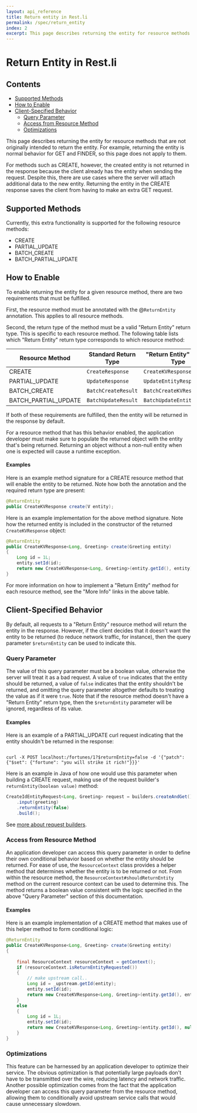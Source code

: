 ```yaml
---
layout: api_reference
title: Return entity in Rest.li
permalink: /spec/return_entity
index: 2
excerpt: This page describes returning the entity for resource methods that are not originally intended to return the entity.
---
```


# Return Entity in Rest.li

## Contents

-   [Supported Methods](#supported-methods)
-   [How to Enable](#how-to-enable)
-   [Client-Specified Behavior](#client-specified-behavior)
    -   [Query Parameter](#query-parameter)
    -   [Access from Resource Method](#access-from-resource-method)
    -   [Optimizations](#optimizations)

This page describes returning the entity for resource methods that are not originally intended to return the entity.
For example, returning the entity is normal behavior for GET and FINDER, so this page does not apply to them.

For methods such as CREATE, however, the created entity is not returned in the response because the client
already has the entity when sending the request. Despite this, there are use cases where the server will
attach additional data to the new entity. Returning the entity in the CREATE response saves the client
from having to make an extra GET request.

## Supported Methods

Currently, this extra functionality is supported for the following resource methods:

- CREATE
- PARTIAL_UPDATE
- BATCH_CREATE
- BATCH_PARTIAL_UPDATE

## How to Enable

To enable returning the entity for a given resource method, there are two requirements
that must be fulfilled.

First, the resource method must be annotated with the @`ReturnEntity` annotation.
This applies to all resource methods.

Second, the return type of the method must be a valid "Return Entity" return type.
This is specific to each resource method. The following table lists which "Return Entity"
return type corresponds to which resource method:

| Resource Method         | Standard Return Type | "Return Entity" Return Type     | More Info                                                                                       |
|-------------------------|----------------------|---------------------------------|-------------------------------------------------------------------------------------------------|
| CREATE                  | `CreateResponse`     | `CreateKVResponse`              | [Link](/rest.li/user_guide/restli_server#returning-entity-in-create-response)                   |
| PARTIAL_UPDATE          | `UpdateResponse`     | `UpdateEntityResponse`          | [Link](/rest.li/user_guide/restli_server#returning-entity-in-partial_update-response)           |
| BATCH_CREATE            | `BatchCreateResult`  | `BatchCreateKVResult`           | [Link](/rest.li/user_guide/restli_server#returning-entities-in-batch_create-response)           |
| BATCH_PARTIAL_UPDATE    | `BatchUpdateResult`  | `BatchUpdateEntityResult`       | [Link](/rest.li/user_guide/restli_server#returning-entities-in-batch_partial_update-response)   |

If both of these requirements are fulfilled, then the entity will be returned in the response by default.

For a resource method that has this behavior enabled, the application developer must make sure to populate
the returned object with the entity that's being returned. Returning an object without a non-null entity
when one is expected will cause a runtime exception.

#### Examples

Here is an example method signature for a CREATE resource method that will enable the entity to be returned.
Note how both the annotation and the required return type are present:

```java
@ReturnEntity
public CreateKVResponse create(V entity);
```

Here is an example implementation for the above method signature. Note how the returned entity is included
in the constructor of the returned `CreateKVResponse` object:

```java
@ReturnEntity
public CreateKVResponse<Long, Greeting> create(Greeting entity)
{
    Long id = 1L;
    entity.setId(id);
    return new CreateKVResponse<Long, Greeting>(entity.getId(), entity);
}
```

For more information on how to implement a "Return Entity" method for each resource method, see the "More Info"
links in the above table.

## Client-Specified Behavior

By default, all requests to a "Return Entity" resource method will return the entity in the response.
However, if the client decides that it doesn't want the entity to be returned (to reduce network traffic, for instance),
then the query parameter `$returnEntity` can be used to indicate this.

### Query Parameter

The value of this query parameter must be a boolean value, otherwise the server will treat it
as a bad request. A value of `true` indicates that the entity should be returned, a value of
`false` indicates that the entity shouldn't be returned, and omitting the query parameter
altogether defaults to treating the value as if it were `true`. Note that if the resource
method doesn't have a "Return Entity" return type, then the `$returnEntity` parameter will
be ignored, regardless of its value.

#### Examples

Here is an example of a PARTIAL_UPDATE curl request indicating that the entity shouldn't be returned in the response:

<code>
curl -X POST localhost:/fortunes/1?$returnEntity=false -d '{"patch": {"$set": {"fortune": "you will strike it rich!"}}}'
</code>

Here is an example in Java of how one would use this parameter when building a CREATE request,
making use of the request builder's `returnEntity(boolean value)` method:

```java
CreateIdEntityRequest<Long, Greeting> request = builders.createAndGet()
    .input(greeting)
    .returnEntity(false)
    .build();
```

See [more about request builders](/rest.li/user_guide/restli_client#built-in-request-and-requestbuilder-classes).

### Access from Resource Method

An application developer can access this query parameter in order to define their own
conditional behavior based on whether the entity should be returned. For ease of use,
the `ResourceContext` class provides a helper method that determines whether the entity is
to be returned or not. From within the resource method, the `ResourceContext#shouldReturnEntity`
method on the current resource context can be used to determine this. The method returns a boolean
value consistent with the logic specified in the above "Query Parameter" section of this documentation.

#### Examples

Here is an example implementation of a CREATE method that makes use of this helper method
to form conditional logic:

```java
@ReturnEntity
public CreateKVResponse<Long, Greeting> create(Greeting entity)
{
    
    final ResourceContext resourceContext = getContext();
    if (resourceContext.isReturnEntityRequested())
    {
        // make upstream call..
        Long id = _upstream.getId(entity);
        entity.setId(id);
        return new CreateKVResponse<Long, Greeting>(entity.getId(), entity);
    }
    else
    {
        Long id = 1L;
        entity.setId(id);
        return new CreateKVResponse<Long, Greeting>(entity.getId(), null);
    }
}
```

### Optimizations

This feature can be harnessed by an application developer to optimize their service.
The obvious optimization is that potentially large payloads don't have to be
transmitted over the wire, reducing latency and network traffic. Another possible
optimization comes from the fact that the application developer can access this
query parameter from the resource method, allowing them to conditionally avoid
upstream service calls that would cause unnecessary slowdown.

<a id="BATCH_PARTIAL_UPDATE"></a>
